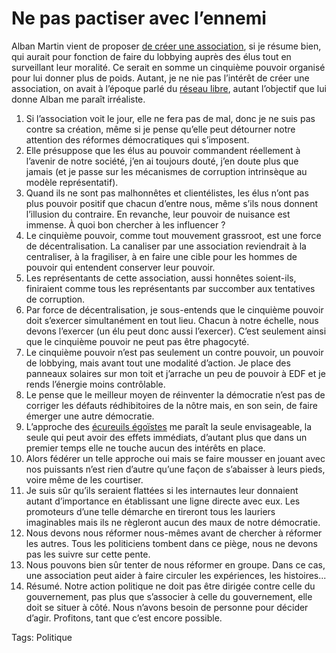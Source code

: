 # Ne pas pactiser avec l’ennemi

Alban Martin vient de proposer [de créer une association](http://fr.readwriteweb.com/2009/11/06/nouveautes/mysociety-org-france/), si je résume bien, qui aurait pour fonction de faire du lobbying auprès des élus tout en surveillant leur moralité. Ce serait en somme un cinquième pouvoir organisé pour lui donner plus de poids. Autant, je ne nie pas l’intérêt de créer une association, on avait à l’époque parlé du [réseau libre](/2007/05/07/le-reseau-libre/), autant l’objectif que lui donne Alban me paraît irréaliste.

1. Si l’association voit le jour, elle ne fera pas de mal, donc je ne suis pas contre sa création, même si je pense qu’elle peut détourner notre attention des réformes démocratiques qui s’imposent.
2. Elle présuppose que les élus au pouvoir commandent réellement à l’avenir de notre société, j’en ai toujours douté, j’en doute plus que jamais (et je passe sur les mécanismes de corruption intrinsèque au modèle représentatif).
3. Quand ils ne sont pas malhonnêtes et clientélistes, les élus n’ont pas plus pouvoir positif que chacun d’entre nous, même s’ils nous donnent l’illusion du contraire. En revanche, leur pouvoir de nuisance est immense. À quoi bon chercher à les influencer ?
4. Le cinquième pouvoir, comme tout mouvement grassroot, est une force de décentralisation. La canaliser par une association reviendrait à la centraliser, à la fragiliser, à en faire une cible pour les hommes de pouvoir qui entendent conserver leur pouvoir.
5. Les représentants de cette association, aussi honnêtes soient-ils, finiraient comme tous les représentants par succomber aux tentatives de corruption.
6. Par force de décentralisation, je sous-entends que le cinquième pouvoir doit s’exercer simultanément en tout lieu. Chacun à notre échelle, nous devons l’exercer (un élu peut donc aussi l’exercer). C’est seulement ainsi que le cinquième pouvoir ne peut pas être phagocyté.
7. Le cinquième pouvoir n’est pas seulement un contre pouvoir, un pouvoir de lobbying, mais avant tout une modalité d’action. Je place des panneaux solaires sur mon toit et j’arrache un peu de pouvoir à EDF et je rends l’énergie moins contrôlable.
8. Le pense que le meilleur moyen de réinventer la démocratie n’est pas de corriger les défauts rédhibitoires de la nôtre mais, en son sein, de faire émerger une autre démocratie.
9. L’approche des [écureuils égoïstes](/2009/05/13/les-ecureuils-egoistes/) me paraît la seule envisageable, la seule qui peut avoir des effets immédiats, d’autant plus que dans un premier temps elle ne touche aucun des intérêts en place.
10. Alors fédérer un telle approche oui mais se faire mousser en jouant avec nos puissants n’est rien d’autre qu’une façon de s’abaisser à leurs pieds, voire même de les courtiser.
11. Je suis sûr qu’ils seraient flattées si les internautes leur donnaient autant d’importance en établissant une ligne directe avec eux. Les promoteurs d’une telle démarche en tireront tous les lauriers imaginables mais ils ne règleront aucun des maux de notre démocratie.
12. Nous devons nous réformer nous-mêmes avant de chercher à réformer les autres. Tous les politiciens tombent dans ce piège, nous ne devons pas les suivre sur cette pente.
13. Nous pouvons bien sûr tenter de nous réformer en groupe. Dans ce cas, une association peut aider à faire circuler les expériences, les histoires...
14. Résumé. Notre action politique ne doit pas être dirigée contre celle du gouvernement, pas plus que s’associer à celle du gouvernement, elle doit se situer à côté. Nous n’avons besoin de personne pour décider d’agir. Profitons, tant que c’est encore possible.

Tags: Politique